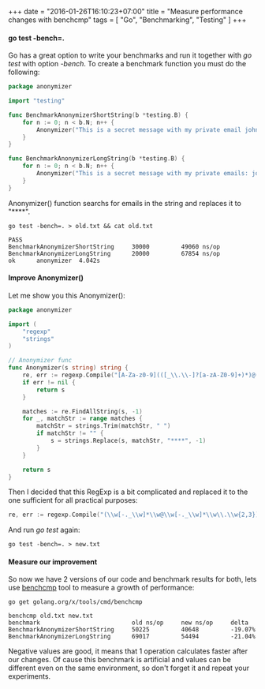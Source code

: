 +++
date = "2016-01-26T16:10:23+07:00"
title = "Measure performance changes with benchcmp"
tags = [ "Go", "Benchmarking", "Testing" ]
+++

#### go test -bench=.

Go has a great option to write your benchmarks and run it together with *go test* with option *-bench*. To create a benchmark function you must do the following:
<!--more-->
```go
package anonymizer

import "testing"

func BenchmarkAnonymizerShortString(b *testing.B) {
	for n := 0; n < b.N; n++ {
		Anonymizer("This is a secret message with my private email john@gmail.com")
	}
}

func BenchmarkAnonymizerLongString(b *testing.B) {
	for n := 0; n < b.N; n++ {
		Anonymizer("This is a secret message with my private emails: john@gmail.com, john@gmail.com, john@gmail.com, john@gmail.com, john@gmail.com, john@gmail.com, john@gmail.com.")
	}
}
```

Anonymizer() function searchs for emails in the string and replaces it to "****".

```
go test -bench=. > old.txt && cat old.txt

PASS
BenchmarkAnonymizerShortString	   30000	     49060 ns/op
BenchmarkAnonymizerLongString 	   20000	     67854 ns/op
ok  	anonymizer	4.042s
```

#### Improve Anonymizer()

Let me show you this Anonymizer():

```go
package anonymizer

import (
	"regexp"
	"strings"
)

// Anonymizer func
func Anonymizer(s string) string {
	re, err := regexp.Compile("[A-Za-z0-9](([_\\.\\-]?[a-zA-Z0-9]+)*)@([A-Za-z0-9]+)(([\\.\\-]?[a-zA-Z0-9]+)*)\\.([A-Za-z]{2,})")
	if err != nil {
		return s
	}

	matches := re.FindAllString(s, -1)
	for _, matchStr := range matches {
		matchStr = strings.Trim(matchStr, " ")
		if matchStr != "" {
			s = strings.Replace(s, matchStr, "****", -1)
		}
	}

	return s
}
```

Then I decided that this RegExp is a bit complicated and replaced it to the one sufficient for all practical purposes:

```go
re, err := regexp.Compile("(\\w[-._\\w]*\\w@\\w[-._\\w]*\\w\\.\\w{2,3})")
```

And run *go test* again:

```
go test -bench=. > new.txt
```

#### Measure our improvement

So now we have 2 versions of our code and benchmark results for both, lets use [benchcmp](https://godoc.org/golang.org/x/tools/cmd/benchcmp) tool to measure a growth of performance:

```
go get golang.org/x/tools/cmd/benchcmp

benchcmp old.txt new.txt
benchmark                          old ns/op     new ns/op     delta
BenchmarkAnonymizerShortString     50225         40648         -19.07%
BenchmarkAnonymizerLongString      69017         54494         -21.04%
```

Negative values are good, it means that 1 operation calculates faster after our changes. Of cause this benchmark is artificial and values can be different even on the same environment, so don't forget it and repeat your experiments.
